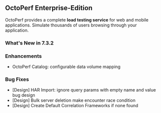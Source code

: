 ## OctoPerf Enterprise-Edition

OctoPerf provides a complete **load testing service** for web and mobile applications. Simulate thousands of users browsing through your application.

### What's New in 7.3.2

### Enhancements

- OctoPerf Catalog: configurable data volume mapping

### Bug Fixes

- [Design] HAR Import: ignore query params with empty name and value bug design
- [Design] Bulk server deletion make encounter race condition
- [Design] Create Default Correlation Frameworks if none found